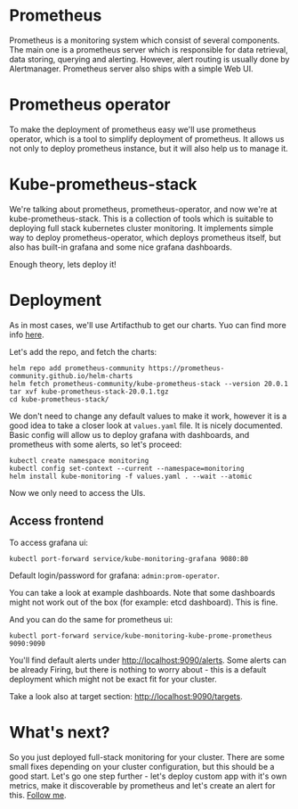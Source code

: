 # Prometheus

Prometheus is a monitoring system which consist of several components. The main one is a prometheus server which is responsible for data retrieval, data storing, querying and alerting. However, alert routing is usually done by Alertmanager. Prometheus server also ships with a simple Web UI. 

# Prometheus operator

To make the deployment of prometheus easy we'll use prometheus operator, which is a tool to simplify deployment of prometheus. It allows us not only to deploy prometheus instance, but it will also help us to manage it.

# Kube-prometheus-stack

We're talking about prometheus, prometheus-operator, and now we're at kube-prometheus-stack. This is a collection of tools which is suitable to deploying full stack kubernetes cluster monitoring. It implements simple way to deploy prometheus-operator, which deploys prometheus itself, but also has built-in grafana and some nice grafana dashboards.

Enough theory, lets deploy it!

# Deployment

As in most cases, we'll use Artifacthub to get our charts. Yuo can find more info [here](https://artifacthub.io/packages/helm/prometheus-community/kube-prometheus-stack).

Let's add the repo, and fetch the charts:

```shell
helm repo add prometheus-community https://prometheus-community.github.io/helm-charts
helm fetch prometheus-community/kube-prometheus-stack --version 20.0.1
tar xvf kube-prometheus-stack-20.0.1.tgz
cd kube-prometheus-stack/
```

We don't need to change any default values to make it work, however it is a good idea to take a closer look at `values.yaml` file. It is nicely documented. Basic config will allow us to deploy grafana with dashboards, and prometheus with some alerts, so let's proceed:

```shell
kubectl create namespace monitoring
kubectl config set-context --current --namespace=monitoring
helm install kube-monitoring -f values.yaml . --wait --atomic
```

Now we only need to access the UIs.

## Access frontend

To access grafana ui:
```shell
kubectl port-forward service/kube-monitoring-grafana 9080:80
```
Default login/password for grafana: `admin:prom-operator`.

You can take a look at example dashboards. Note that some dashboards might not work out of the box (for example: etcd dashboard). This is fine.

And you can do the same for prometheus ui:
```shell
kubectl port-forward service/kube-monitoring-kube-prome-prometheus 9090:9090
```
You'll find default alerts under [http://localhost:9090/alerts](http://localhost:9090/alerts). Some alerts can be already Firing, but there is nothing to worry about - this is a default deployment which might not be exact fit for your cluster.

Take a look also at target section: [http://localhost:9090/targets](http://localhost:9090/targets). 

# What's next?

So you just deployed full-stack monitoring for your cluster. There are some small fixes depending on your cluster configuration, but this should be a good start. Let's go one step further - let's deploy custom app with it's own metrics, make it discoverable by prometheus and let's create an alert for this. [Follow me](./ALERT.md).
